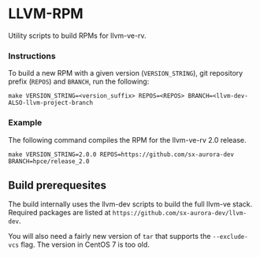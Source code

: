 # LLVM-RPM

Utility scripts to build RPMs for llvm-ve-rv.

### Instructions

To build a new RPM with a given version (`VERSION_STRING`), git repository prefix (`REPOS`) and `BRANCH`, run the following:

`make VERSION_STRING=<version_suffix> REPOS=<REPOS> BRANCH=<llvm-dev-ALSO-llvm-project-branch`


### Example

The following command compiles the RPM for the llvm-ve-rv 2.0 release.

`make VERSION_STRING=2.0.0 REPOS=https://github.com/sx-aurora-dev BRANCH=hpce/release_2.0`


## Build prerequesites

The build internally uses the llvm-dev scripts to build the full llvm-ve stack.
Required packages are listed at `https://github.com/sx-aurora-dev/llvm-dev`.

You will also need a fairly new version of `tar` that supports the `--exclude-vcs`
flag. The version in CentOS 7 is too old.
